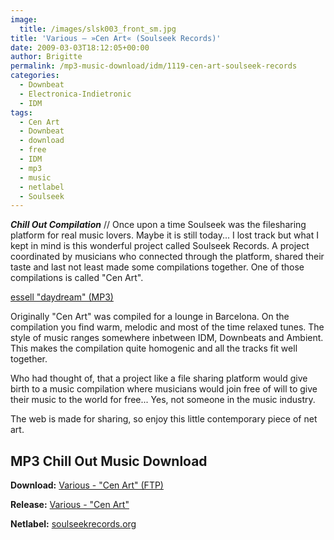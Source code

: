 ```yaml
---
image:
  title: /images/slsk003_front_sm.jpg
title: 'Various – »Cen Art« (Soulseek Records)'
date: 2009-03-03T18:12:05+00:00
author: Brigitte
permalink: /mp3-music-download/idm/1119-cen-art-soulseek-records
categories:
  - Downbeat
  - Electronica-Indietronic
  - IDM
tags:
  - Cen Art
  - Downbeat
  - download
  - free
  - IDM
  - mp3
  - music
  - netlabel
  - Soulseek
---
```

***Chill Out Compilation*** // Once upon a time Soulseek was the filesharing platform for real music lovers. Maybe it is still today... I lost track but what I kept in mind is this wonderful project called Soulseek Records. A project coordinated by musicians who connected through the platform, shared their taste and last not least made some compilations together. One of those compilations is called "Cen Art".

<a href="http://de.scene.org/pub/music/groups/soulseek_records/releases/slsk003_va_-_cenart_compilation/01_essell_-_daydream.mp3" target="new">essell "daydream" (MP3)</a>
  
<!--more-->

<!--adsense-->

Originally "Cen Art" was compiled for a lounge in Barcelona. On the compilation you find warm, melodic and most of the time relaxed tunes. The style of music ranges somewhere inbetween IDM, Downbeats and Ambient. This makes the compilation quite homogenic and all the tracks fit well together.

Who had thought of, that a project like a file sharing platform would give birth to a music compilation where musicians would join free of will to give their music to the world for free... Yes, not someone in the music industry.

The web is made for sharing, so enjoy this little contemporary piece of net art.

## MP3 Chill Out Music Download

**Download:** [Various - "Cen Art" (FTP)](http://de.scene.org/pub/music/groups/soulseek_records/releases/slsk003_va_-_cenart_compilation/)
  
**Release:** [Various - "Cen Art"](http://soulseekrecords.org/releases/slsk003_va_-_cenart/)
  
**Netlabel:** [soulseekrecords.org](http://soulseekrecords.org/)